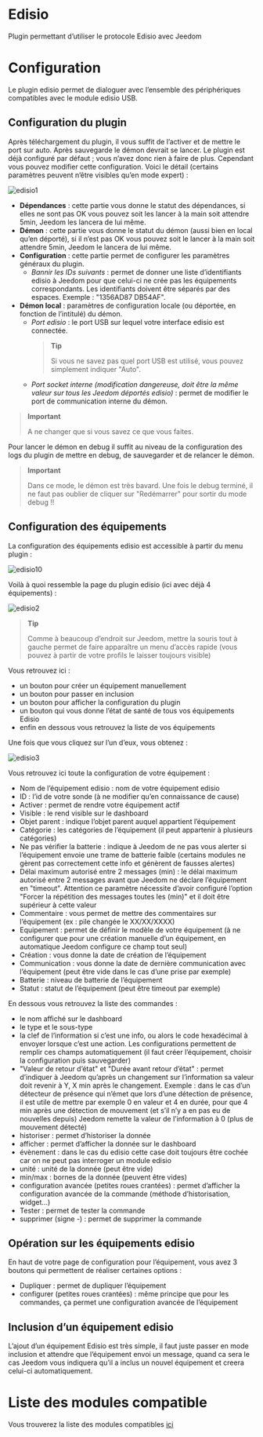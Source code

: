 # Edisio

Plugin permettant d’utiliser le protocole Edisio avec Jeedom

# Configuration

Le plugin edisio permet de dialoguer avec l’ensemble des périphériques compatibles avec le module edisio USB.

## Configuration du plugin

Après téléchargement du plugin, il vous suffit de l’activer et de mettre le port sur auto. Après sauvegarde le démon devrait se lancer. Le plugin est déjà configuré par défaut ; vous n’avez donc rien à faire de plus. Cependant vous pouvez modifier cette configuration. Voici le détail (certains paramètres peuvent n’être visibles qu’en mode expert) :

![edisio1](./images/edisio1.JPG)

-   **Dépendances** : cette partie vous donne le statut des dépendances, si elles ne sont pas OK vous pouvez soit les lancer à la main soit attendre 5min, Jeedom les lancera de lui même.
-   **Démon** : cette partie vous donne le statut du démon (aussi bien en local qu’en déporté), si il n’est pas OK vous pouvez soit le lancer à la main soit attendre 5min, Jeedom le lancera de lui même.
-   **Configuration** : cette partie permet de configurer les paramètres généraux du plugin.
    -   *Bannir les IDs suivants* : permet de donner une liste d’identifiants edisio à Jeedom pour que celui-ci ne crée pas les équipements correspondants. Les identifiants doivent être séparés par des espaces. Exemple : "1356AD87 DB54AF".
-   **Démon local** : paramètres de configuration locale (ou déportée, en fonction de l’intitulé) du démon.
    -   *Port edisio* : le port USB sur lequel votre interface edisio est connectée.
        > **Tip**
        >
        > Si vous ne savez pas quel port USB est utilisé, vous pouvez simplement indiquer "Auto".
    -   *Port socket interne (modification dangereuse, doit être la même valeur sur tous les Jeedom déportés edisio)* : permet de modifier le port de communication interne du démon.

> **Important**
>
> A ne changer que si vous savez ce que vous faites.

Pour lancer le démon en debug il suffit au niveau de la configuration des logs du plugin de mettre en debug, de sauvegarder et de relancer le démon.

> **Important**
>
> Dans ce mode, le démon est très bavard. Une fois le debug terminé, il ne faut pas oublier de cliquer sur "Redémarrer" pour sortir du mode debug !!

## Configuration des équipements

La configuration des équipements edisio est accessible à partir du menu plugin :

![edisio10](./images/edisio10.JPG)

Voilà à quoi ressemble la page du plugin edisio (ici avec déjà 4 équipements) :

![edisio2](./images/edisio2.JPG)

> **Tip**
>
> Comme à beaucoup d’endroit sur Jeedom, mettre la souris tout à gauche permet de faire apparaître un menu d’accès rapide (vous pouvez à partir de votre profils le laisser toujours visible)

Vous retrouvez ici :

-   un bouton pour créer un équipement manuellement
-   un bouton pour passer en inclusion
-   un bouton pour afficher la configuration du plugin
-   un bouton qui vous donne l’état de santé de tous vos équipements Edisio
-   enfin en dessous vous retrouvez la liste de vos équipements

Une fois que vous cliquez sur l’un d’eux, vous obtenez :

![edisio3](./images/edisio3.JPG)

Vous retrouvez ici toute la configuration de votre équipement :

-   Nom de l’équipement edisio : nom de votre équipement edisio
-   ID : l’id de votre sonde (à ne modifier qu’en connaissance de cause)
-   Activer : permet de rendre votre équipement actif
-   Visible : le rend visible sur le dashboard
-   Objet parent : indique l’objet parent auquel appartient l’équipement
-   Catégorie : les catégories de l’équipement (il peut appartenir à plusieurs catégories)
-   Ne pas vérifier la batterie : indique à Jeedom de ne pas vous alerter si l’équipement envoie une trame de batterie faible (certains modules ne gèrent pas correctement cette info et génèrent de fausses alertes)
-   Délai maximum autorisé entre 2 messages (min) : le délai maximum autorisé entre 2 messages avant que Jeedom ne déclare l’équipement en "timeout". Attention ce paramètre nécessite d’avoir configuré l’option "Forcer la répétition des messages toutes les (min)" et il doit être supérieur à cette valeur
-   Commentaire : vous permet de mettre des commentaires sur l’équipement (ex : pile changée le XX/XX/XXXX)
-   Equipement : permet de définir le modèle de votre équipement (à ne configurer que pour une création manuelle d’un équipement, en automatique Jeedom configure ce champ tout seul)
-   Création : vous donne la date de création de l’équipement
-   Communication : vous donne la date de dernière communication avec l’équipement (peut être vide dans le cas d’une prise par exemple)
-   Batterie : niveau de batterie de l’équipement
-   Statut : statut de l’équipement (peut être timeout par exemple)

En dessous vous retrouvez la liste des commandes :

-   le nom affiché sur le dashboard
-   le type et le sous-type
-   la clef de l’information si c’est une info, ou alors le code hexadécimal à envoyer lorsque c’est une action. Les configurations permettent de remplir ces champs automatiquement (il faut créer l’équipement, choisir la configuration puis sauvegarder)
-   "Valeur de retour d’état" et "Durée avant retour d’état" : permet d’indiquer à Jeedom qu’après un changement sur l’information sa valeur doit revenir à Y, X min après le changement. Exemple : dans le cas d’un détecteur de présence qui n’émet que lors d’une détection de présence, il est utile de mettre par exemple 0 en valeur et 4 en durée, pour que 4 min après une détection de mouvement (et s’il n’y a en pas eu de nouvelles depuis) Jeedom remette la valeur de l’information à 0 (plus de mouvement détecté)
-   historiser : permet d’historiser la donnée
-   afficher : permet d’afficher la donnée sur le dashboard
-   évènement : dans le cas du edisio cette case doit toujours être cochée car on ne peut pas interroger un module edisio
-   unité : unité de la donnée (peut être vide)
-   min/max : bornes de la donnée (peuvent être vides)
-   configuration avancée (petites roues crantées) : permet d’afficher la configuration avancée de la commande (méthode d’historisation, widget…​)
-   Tester : permet de tester la commande
-   supprimer (signe -) : permet de supprimer la commande

## Opération sur les équipements edisio

En haut de votre page de configuration pour l’équipement, vous avez 3 boutons qui permettent de réaliser certaines options :

-   Dupliquer : permet de dupliquer l’équipement
-   configurer (petites roues crantées) : même principe que pour les commandes, ça permet une configuration avancée de l’équipement

## Inclusion d’un équipement edisio

L’ajout d’un équipement Edisio est très simple, il faut juste passer en mode inclusion et attendre que l’équipement envoi un message, quand ca sera le cas Jeedom vous indiquera qu’il a inclus un nouvel équipement et creera celui-ci automatiquement.

# Liste des modules compatible

Vous trouverez la liste des modules compatibles [ici](https://doc.jeedom.com/fr_FR/edisio/equipement.compatible)
